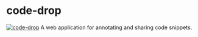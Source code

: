 # code-drop
[![code-drop](https://circleci.com/gh/sehnsucht13/code-drop.svg?style=shield)](https://app.circleci.com/pipelines/github/sehnsucht13/code-drop)
A web application for annotating and sharing code snippets.
